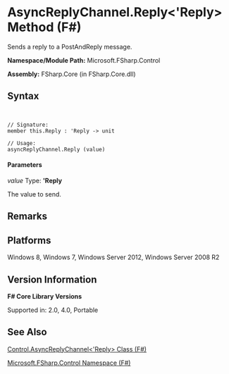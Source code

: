 # AsyncReplyChannel.Reply<'Reply> Method (F#)

Sends a reply to a PostAndReply message.

**Namespace/Module Path:** Microsoft.FSharp.Control

**Assembly:** FSharp.Core (in FSharp.Core.dll)


## Syntax


```


// Signature:
member this.Reply : 'Reply -> unit

// Usage:
asyncReplyChannel.Reply (value)

```



#### Parameters
*value*
Type: **'Reply**


The value to send.




## Remarks

## Platforms
Windows 8, Windows 7, Windows Server 2012, Windows Server 2008 R2


## Version Information
**F# Core Library Versions**

Supported in: 2.0, 4.0, Portable




## See Also
[Control.AsyncReplyChannel&#60;'Reply&#62; Class &#40;F&#35;&#41;](Control.AsyncReplyChannel%28%27Reply%29+Class+%28FSharp%29.md)

[Microsoft.FSharp.Control Namespace &#40;F&#35;&#41;](Microsoft.FSharp.Control+Namespace+%28FSharp%29.md)

